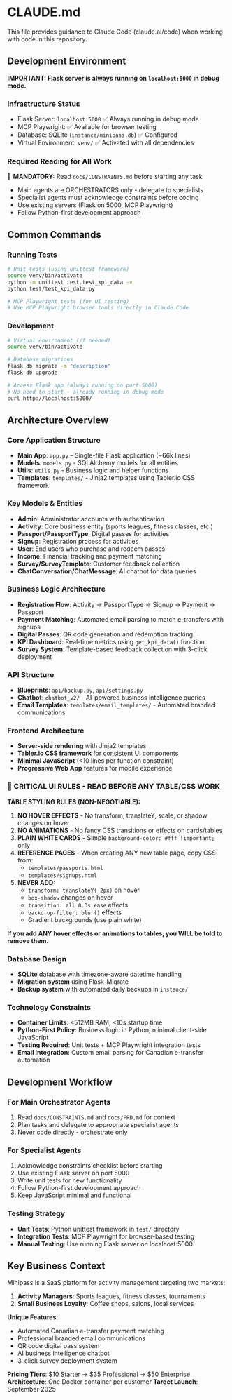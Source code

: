 # CLAUDE.md

This file provides guidance to Claude Code (claude.ai/code) when working with code in this repository.

## Development Environment

**IMPORTANT: Flask server is always running on `localhost:5000` in debug mode.**

### Infrastructure Status
- Flask Server: `localhost:5000` ✅ Always running in debug mode
- MCP Playwright: ✅ Available for browser testing
- Database: SQLite (`instance/minipass.db`) ✅ Configured
- Virtual Environment: `venv/` ✅ Activated with all dependencies

### Required Reading for All Work
🚨 **MANDATORY:** Read `docs/CONSTRAINTS.md` before starting any task
- Main agents are ORCHESTRATORS only - delegate to specialists
- Specialist agents must acknowledge constraints before coding
- Use existing servers (Flask on 5000, MCP Playwright)
- Follow Python-first development approach

## Common Commands

### Running Tests
```bash
# Unit tests (using unittest framework)
source venv/bin/activate
python -m unittest test.test_kpi_data -v
python test/test_kpi_data.py

# MCP Playwright tests (for UI testing)
# Use MCP Playwright browser tools directly in Claude Code
```

### Development
```bash
# Virtual environment (if needed)
source venv/bin/activate

# Database migrations
flask db migrate -m "description"
flask db upgrade

# Access Flask app (always running on port 5000)
# No need to start - already running in debug mode
curl http://localhost:5000/
```

## Architecture Overview

### Core Application Structure
- **Main App**: `app.py` - Single-file Flask application (~66k lines)
- **Models**: `models.py` - SQLAlchemy models for all entities
- **Utils**: `utils.py` - Business logic and helper functions
- **Templates**: `templates/` - Jinja2 templates using Tabler.io CSS framework

### Key Models & Entities
- **Admin**: Administrator accounts with authentication
- **Activity**: Core business entity (sports leagues, fitness classes, etc.)
- **Passport/PassportType**: Digital passes for activities
- **Signup**: Registration process for activities
- **User**: End users who purchase and redeem passes
- **Income**: Financial tracking and payment matching
- **Survey/SurveyTemplate**: Customer feedback collection
- **ChatConversation/ChatMessage**: AI chatbot for data queries

### Business Logic Architecture
- **Registration Flow**: Activity → PassportType → Signup → Payment → Passport
- **Payment Matching**: Automated email parsing to match e-transfers with signups
- **Digital Passes**: QR code generation and redemption tracking
- **KPI Dashboard**: Real-time metrics using `get_kpi_data()` function
- **Survey System**: Template-based feedback collection with 3-click deployment

### API Structure
- **Blueprints**: `api/backup.py`, `api/settings.py`
- **Chatbot**: `chatbot_v2/` - AI-powered business intelligence queries
- **Email Templates**: `templates/email_templates/` - Automated branded communications

### Frontend Architecture
- **Server-side rendering** with Jinja2 templates
- **Tabler.io CSS framework** for consistent UI components
- **Minimal JavaScript** (<10 lines per function constraint)
- **Progressive Web App** features for mobile experience

### 🚨 CRITICAL UI RULES - READ BEFORE ANY TABLE/CSS WORK

**TABLE STYLING RULES (NON-NEGOTIABLE):**
1. **NO HOVER EFFECTS** - No transform, translateY, scale, or shadow changes on hover
2. **NO ANIMATIONS** - No fancy CSS transitions or effects on cards/tables
3. **PLAIN WHITE CARDS** - Simple `background-color: #fff !important;` only
4. **REFERENCE PAGES** - When creating ANY new table page, copy CSS from:
   - `templates/passports.html`
   - `templates/signups.html`
5. **NEVER ADD:**
   - `transform: translateY(-2px)` on hover
   - `box-shadow` changes on hover
   - `transition: all 0.3s ease` effects
   - `backdrop-filter: blur()` effects
   - Gradient backgrounds (use plain white)

**If you add ANY hover effects or animations to tables, you WILL be told to remove them.**

### Database Design
- **SQLite** database with timezone-aware datetime handling
- **Migration system** using Flask-Migrate
- **Backup system** with automated daily backups in `instance/`

### Technology Constraints
- **Container Limits**: <512MB RAM, <10s startup time
- **Python-First Policy**: Business logic in Python, minimal client-side JavaScript
- **Testing Required**: Unit tests + MCP Playwright integration tests
- **Email Integration**: Custom email parsing for Canadian e-transfer automation

## Development Workflow

### For Main Orchestrator Agents
1. Read `docs/CONSTRAINTS.md` and `docs/PRD.md` for context
2. Plan tasks and delegate to appropriate specialist agents
3. Never code directly - orchestrate only

### For Specialist Agents
1. Acknowledge constraints checklist before starting
2. Use existing Flask server on port 5000
3. Write unit tests for new functionality
4. Follow Python-first development approach
5. Keep JavaScript minimal and functional

### Testing Strategy
- **Unit Tests**: Python unittest framework in `test/` directory
- **Integration Tests**: MCP Playwright for browser-based testing
- **Manual Testing**: Use running Flask server on localhost:5000

## Key Business Context

Minipass is a SaaS platform for activity management targeting two markets:
1. **Activity Managers**: Sports leagues, fitness classes, tournaments
2. **Small Business Loyalty**: Coffee shops, salons, local services

**Unique Features**:
- Automated Canadian e-transfer payment matching
- Professional branded email communications
- QR code digital pass system
- AI business intelligence chatbot
- 3-click survey deployment system

**Pricing Tiers**: $10 Starter → $35 Professional → $50 Enterprise
**Architecture**: One Docker container per customer
**Target Launch**: September 2025